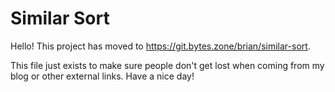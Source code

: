 # Similar Sort

Hello!
This project has moved to <https://git.bytes.zone/brian/similar-sort>.

This file just exists to make sure people don't get lost when coming from my blog or other external links.
Have a nice day!
